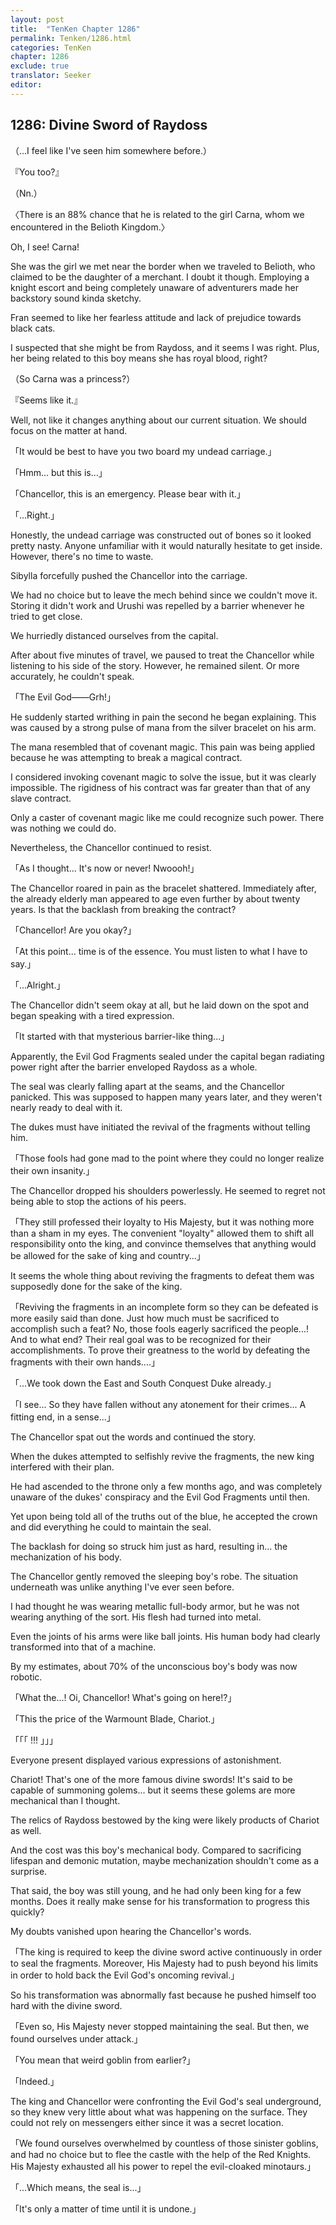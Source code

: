 ```yaml
---
layout: post
title:  "TenKen Chapter 1286"
permalink: Tenken/1286.html
categories: TenKen
chapter: 1286
exclude: true
translator: Seeker
editor: 
---
```

<h2>1286: Divine Sword of Raydoss</h2>

（...I feel like I've seen him somewhere before.）

『You too?』

（Nn.）

〈There is an 88% chance that he is related to the girl Carna, whom we encountered in the Belioth Kingdom.〉

Oh, I see! Carna!

She was the girl we met near the border when we traveled to Belioth, who claimed to be the daughter of a merchant. I doubt it though. Employing a knight escort and being completely unaware of adventurers made her backstory sound kinda sketchy.

Fran seemed to like her fearless attitude and lack of prejudice towards black cats.

I suspected that she might be from Raydoss, and it seems I was right. Plus, her being related to this boy means she has royal blood, right?

（So Carna was a princess?）

『Seems like it.』

Well, not like it changes anything about our current situation. We should focus on the matter at hand.

「It would be best to have you two board my undead carriage.」

「Hmm... but this is...」

「Chancellor, this is an emergency. Please bear with it.」

「...Right.」

Honestly, the undead carriage was constructed out of bones so it looked pretty nasty. Anyone unfamiliar with it would naturally hesitate to get inside. However, there's no time to waste.

Sibylla forcefully pushed the Chancellor into the carriage.

We had no choice but to leave the mech behind since we couldn't move it. Storing it didn't work and Urushi was repelled by a barrier whenever he tried to get close.

We hurriedly distanced ourselves from the capital.

After about five minutes of travel, we paused to treat the Chancellor while listening to his side of the story. However, he remained silent. Or more accurately, he couldn't speak.

「The Evil God——Grh!」

He suddenly started writhing in pain the second he began explaining. This was caused by a strong pulse of mana from the silver bracelet on his arm.

The mana resembled that of covenant magic. This pain was being applied because he was attempting to break a magical contract.

I considered invoking covenant magic to solve the issue, but it was clearly impossible. The rigidness of his contract was far greater than that of any slave contract.

Only a caster of covenant magic like me could recognize such power. There was nothing we could do.

Nevertheless, the Chancellor continued to resist.

「As I thought... It's now or never! Nwoooh!」

The Chancellor roared in pain as the bracelet shattered. Immediately after, the already elderly man appeared to age even further by about twenty years. Is that the backlash from breaking the contract?

「Chancellor! Are you okay?」

「At this point... time is of the essence. You must listen to what I have to say.」

「...Alright.」

The Chancellor didn't seem okay at all, but he laid down on the spot and began speaking with a tired expression.

「It started with that mysterious barrier-like thing...」

Apparently, the Evil God Fragments sealed under the capital began radiating power right after the barrier enveloped Raydoss as a whole.

The seal was clearly falling apart at the seams, and the Chancellor panicked. This was supposed to happen many years later, and they weren't nearly ready to deal with it.

The dukes must have initiated the revival of the fragments without telling him.

「Those fools had gone mad to the point where they could no longer realize their own insanity.」

The Chancellor dropped his shoulders powerlessly. He seemed to regret not being able to stop the actions of his peers.

「They still professed their loyalty to His Majesty, but it was nothing more than a sham in my eyes. The convenient "loyalty" allowed them to shift all responsibility onto the king, and convince themselves that anything would be allowed for the sake of king and country...」

It seems the whole thing about reviving the fragments to defeat them was supposedly done for the sake of the king.

「Reviving the fragments in an incomplete form so they can be defeated is more easily said than done. Just how much must be sacrificed to accomplish such a feat? No, those fools eagerly sacrificed the people...! And to what end? Their real goal was to be recognized for their accomplishments. To prove their greatness to the world by defeating the fragments with their own hands....」

「...We took down the East and South Conquest Duke already.」

「I see... So they have fallen without any atonement for their crimes... A fitting end, in a sense...」

The Chancellor spat out the words and continued the story.

When the dukes attempted to selfishly revive the fragments, the new king interfered with their plan.

He had ascended to the throne only a few months ago, and was completely unaware of the dukes' conspiracy and the Evil God Fragments until then.

Yet upon being told all of the truths out of the blue, he accepted the crown and did everything he could to maintain the seal.

The backlash for doing so struck him just as hard, resulting in... the mechanization of his body.

The Chancellor gently removed the sleeping boy's robe. The situation underneath was unlike anything I've ever seen before.

I had thought he was wearing metallic full-body armor, but he was not wearing anything of the sort. His flesh had turned into metal.

Even the joints of his arms were like ball joints. His human body had clearly transformed into that of a machine.

By my estimates, about 70% of the unconscious boy's body was now robotic.

「What the...! Oi, Chancellor! What's going on here!?」

「This the price of the Warmount Blade, Chariot.」

「｢｢ !!! ｣｣」

Everyone present displayed various expressions of astonishment.

Chariot! That's one of the more famous divine swords! It's said to be capable of summoning golems... but it seems these golems are more mechanical than I thought.

The relics of Raydoss bestowed by the king were likely products of Chariot as well.

And the cost was this boy's mechanical body. Compared to sacrificing lifespan and demonic mutation, maybe mechanization shouldn't come as a surprise.

That said, the boy was still young, and he had only been king for a few months. Does it really make sense for his transformation to progress this quickly?

My doubts vanished upon hearing the Chancellor's words.

「The king is required to keep the divine sword active continuously in order to seal the fragments. Moreover, His Majesty had to push beyond his limits in order to hold back the Evil God's oncoming revival.」

So his transformation was abnormally fast because he pushed himself too hard with the divine sword.

「Even so, His Majesty never stopped maintaining the seal. But then, we found ourselves under attack.」

「You mean that weird goblin from earlier?」

「Indeed.」

The king and Chancellor were confronting the Evil God's seal underground, so they knew very little about what was happening on the surface. They could not rely on messengers either since it was a secret location.

「We found ourselves overwhelmed by countless of those sinister goblins, and had no choice but to flee the castle with the help of the Red Knights. His Majesty exhausted all his power to repel the evil-cloaked minotaurs.」

「...Which means, the seal is...」

「It's only a matter of time until it is undone.」



